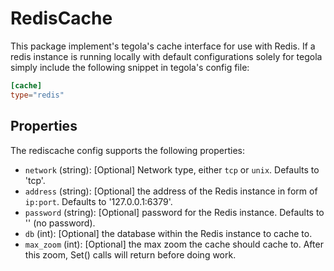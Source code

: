 # RedisCache

This package implement's tegola's cache interface for use with Redis. If a redis instance is running locally with default configurations solely for tegola simply include the following snippet in tegola's config file:

```toml
[cache]
type="redis"
```

## Properties
The rediscache config supports the following properties:

- `network` (string): [Optional] Network type, either `tcp` or `unix`. Defaults to 'tcp'.
- `address` (string): [Optional] the address of the Redis instance in form of `ip:port`. Defaults to '127.0.0.1:6379'.
- `password` (string): [Optional] password for the Redis instance. Defaults to '' (no password).
- `db` (int): [Optional] the database within the Redis instance to cache to.
- `max_zoom` (int): [Optional] the max zoom the cache should cache to. After this zoom, Set() calls will return before doing work.